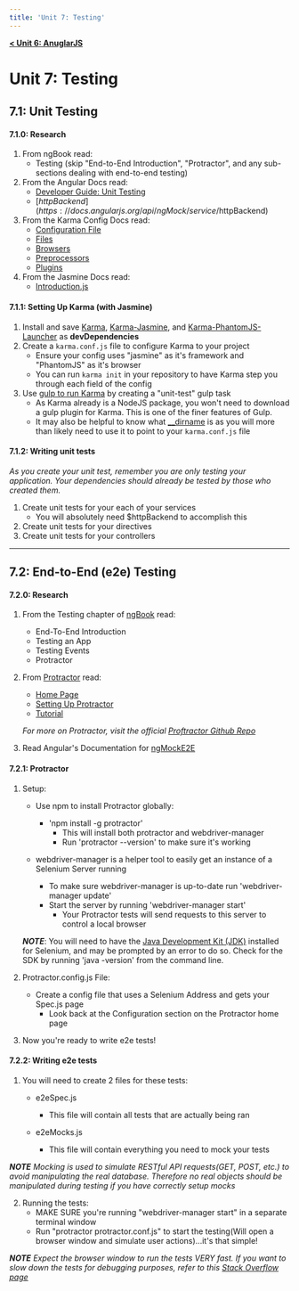 ```yaml
---
title: 'Unit 7: Testing'
---
```


**[< Unit 6: AnuglarJS](../6-angular)**

# Unit 7: Testing

## 7.1: Unit Testing

#### 7.1.0: Research
1. From ngBook read:
	- Testing (skip "End-to-End Introduction", "Protractor", and any sub-sections dealing with end-to-end testing)
2. From the Angular Docs read:
	- [Developer Guide: Unit Testing](https://docs.angularjs.org/guide/unit-testing)
	- [$httpBackend](https://docs.angularjs.org/api/ngMock/service/$httpBackend)
3. From the Karma Config Docs read:
	- [Configuration File](http://karma-runner.github.io/0.13/config/configuration-file.html)
	- [Files](http://karma-runner.github.io/0.13/config/files.html)
	- [Browsers](http://karma-runner.github.io/0.13/config/browsers.html)
	- [Preprocessors](http://karma-runner.github.io/0.13/config/preprocessors.html)
	- [Plugins](http://karma-runner.github.io/0.13/config/plugins.html)
4. From the Jasmine Docs read:
	- [Introduction.js](http://jasmine.github.io/2.3/introduction.html)

#### 7.1.1: Setting Up Karma (with Jasmine)
1. Install and save [Karma](https://www.npmjs.com/package/karma), [Karma-Jasmine](https://www.npmjs.com/package/karma-jasmine), and [Karma-PhantomJS-Launcher](https://www.npmjs.com/package/karma-phantomjs-launcher) as **devDependencies**
2. Create a `karma.conf.js` file to configure Karma to your project
	- Ensure your config uses "jasmine" as it's framework and "PhantomJS" as it's browser
	- You can run `karma init` in your repository to have Karma step you through each field of the config
3. Use [gulp to run Karma](https://github.com/karma-runner/gulp-karma/blob/master/gulpfile.js) by creating a "unit-test" gulp task
	- As Karma already is a NodeJS package, you won't need to download a gulp plugin for Karma. This is one of the finer features of Gulp.
	- It may also be helpful to know what [__dirname](https://nodejs.org/docs/latest/api/globals.html#globals_dirname) is as you will more than likely need to use it to point to your `karma.conf.js` file

#### 7.1.2: Writing unit tests
*As you create your unit test, remember you are only testing your application. Your dependencies should already be tested by those who created them.*

1. Create unit tests for your each of your services
	- You will absolutely need $httpBackend to accomplish this
2. Create unit tests for your directives
3. Create unit tests for your controllers

--------------------------------------------------------------------------------

## 7.2: End-to-End (e2e) Testing

#### 7.2.0: Research
1. From the Testing chapter of [ngBook](https://drive.google.com/a/banno.com/uc?id=0B2ZfYb5gma2ER3gyUzhSR2FZU3M&export=download) read:
	- End-To-End Introduction
	- Testing an App
	- Testing Events
	- Protractor

2. From [Protractor](http://angular.github.io/protractor/#/toc) read:
	- [Home Page](https://angular.github.io/protractor/#/)
	- [Setting Up Protractor](http://www.protractortest.org/#/protractor-setup)
	- [Tutorial](http://www.protractortest.org/#/tutorial)

	*For more on Protractor, visit the official [Proftractor Github Repo](https://github.com/angular/protractor)*


4. Read Angular's Documentation for [ngMockE2E](https://docs.angularjs.org/api/ngMockE2E)

#### 7.2.1: Protractor
1. Setup:
	- Use npm to install Protractor globally:
		- 'npm install -g protractor'
			- This will install both protractor and webdriver-manager
			- Run 'protractor --version' to make sure it's working

	- webdriver-manager is a helper tool to easily get an instance of a Selenium Server running
		- To make sure webdriver-manager is up-to-date run 'webdriver-manager update'
		- Start the server by running 'webdriver-manager start'
			- Your Protractor tests will send requests to this server to control a local browser

	***NOTE***: You will need to have the [Java Development Kit (JDK)](http://www.oracle.com/technetwork/java/javase/downloads/index.html) installed for Selenium, and may be prompted by an error to do so. Check for the SDK by running 'java -version' from the command line.

2. Protractor.config.js File:
	- Create a config file that uses a Selenium Address and gets your Spec.js page
		- Look back at the Configuration section on the Protractor home page
3. Now you're ready to write e2e tests!

#### 7.2.2: Writing e2e tests
1. You will need to create 2 files for these tests:
	- e2eSpec.js
		- This file will contain all tests that are actually being ran

	- e2eMocks.js
		- This file will contain everything you need to mock your tests

***NOTE*** *Mocking is used to simulate RESTful API requests(GET, POST, etc.) to avoid manipulating the real database. Therefore no real objects should be manipulated during testing if you have correctly setup mocks*

2. Running the tests:
	- MAKE SURE you're running "webdriver-manager start" in a separate terminal window
	- Run "protractor protractor.conf.js" to start the testing(Will open a browser window and simulate user actions)...it's that simple!

***NOTE*** *Expect the browser window to run the tests VERY fast. If you want to slow down the tests for debugging purposes, refer to this [Stack Overflow page](http://stackoverflow.com/questions/24960290/can-protractor-be-made-to-run-slowly)*
